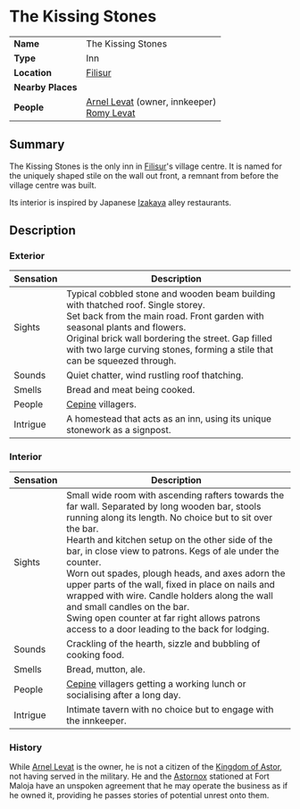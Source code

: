 # The Kissing Stones

|||
| --- | --- |
| **Name** | The Kissing Stones | place.4
| **Type** | Inn |
| **Location** | [Filisur](../../villages/filisur.md) |
| **Nearby Places** | |
| **People** | [Arnel Levat](../../../characters/arnel-levat.md) (owner, innkeeper)<br>[Romy Levat](../../../characters/romy-levat.md) |

## Summary

The Kissing Stones is the only inn in [Filisur](../../villages/filisur.md)'s village centre. It is named for the uniquely shaped stile on the wall out front, a remnant from before the village centre was built.

Its interior is inspired by Japanese [Izakaya](https://en.wikipedia.org/wiki/Izakaya) alley restaurants.

## Description

### Exterior

| Sensation | Description |
| ---- | --- |
| Sights | Typical cobbled stone and wooden beam building with thatched roof. Single storey.<br>Set back from the main road. Front garden with seasonal plants and flowers.<br>Original brick wall bordering the street. Gap filled with two large curving stones, forming a stile that can be squeezed through. |
| Sounds | Quiet chatter, wind rustling roof thatching. |
| Smells | Bread and meat being cooked. |
| People | [Cepine](../../../lineages/cepine.md) villagers. |
| Intrigue | A homestead that acts as an inn, using its unique stonework as a signpost. |

### Interior

| Sensation | Description |
| ---- | --- |
| Sights | Small wide room with ascending rafters towards the far wall. Separated by long wooden bar, stools running along its length. No choice but to sit over the bar.<br>Hearth and kitchen setup on the other side of the bar, in close view to patrons. Kegs of ale under the counter.<br>Worn out spades, plough heads, and axes adorn the upper parts of the wall, fixed in place on nails and wrapped with wire. Candle holders along the wall and small candles on the bar.<br>Swing open counter at far right allows patrons access to a door leading to the back for lodging. |
| Sounds | Crackling of the hearth, sizzle and bubbling of cooking food. |
| Smells | Bread, mutton, ale. |
| People | [Cepine](../../../lineages/cepine.md) villagers getting a working lunch or socialising after a long day. |
| Intrigue | Intimate tavern with no choice but to engage with the innkeeper. |

### History

While [Arnel Levat](../../../characters/arnel-levat.md) is the owner, he is not a citizen of the [Kingdom of Astor](../../../civilisations/kingdom-of-astor/kingdom-of-astor.md), not having served in the military. He and the [Astornox](../../../organisations/government/astornox/astornox.md) stationed at Fort Maloja have an unspoken agreement that he may operate the business as if he owned it, providing he passes stories of potential unrest onto them.
